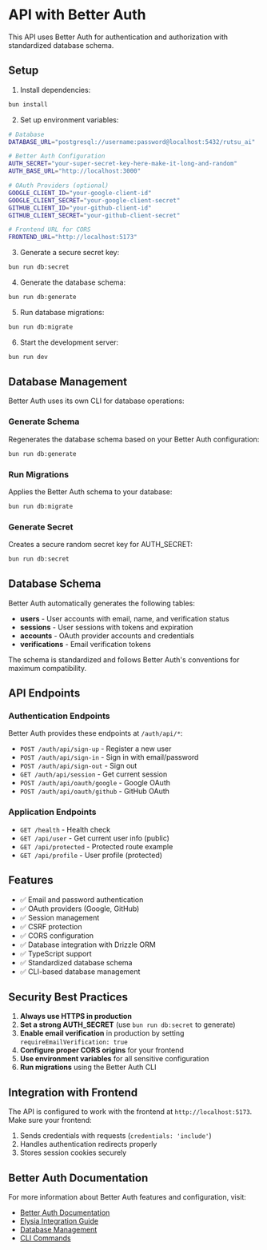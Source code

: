# API with Better Auth

This API uses Better Auth for authentication and authorization with standardized database schema.

## Setup

1. Install dependencies:
```bash
bun install
```

2. Set up environment variables:
```bash
# Database
DATABASE_URL="postgresql://username:password@localhost:5432/rutsu_ai"

# Better Auth Configuration
AUTH_SECRET="your-super-secret-key-here-make-it-long-and-random"
AUTH_BASE_URL="http://localhost:3000"

# OAuth Providers (optional)
GOOGLE_CLIENT_ID="your-google-client-id"
GOOGLE_CLIENT_SECRET="your-google-client-secret"
GITHUB_CLIENT_ID="your-github-client-id"
GITHUB_CLIENT_SECRET="your-github-client-secret"

# Frontend URL for CORS
FRONTEND_URL="http://localhost:5173"
```

3. Generate a secure secret key:
```bash
bun run db:secret
```

4. Generate the database schema:
```bash
bun run db:generate
```

5. Run database migrations:
```bash
bun run db:migrate
```

6. Start the development server:
```bash
bun run dev
```

## Database Management

Better Auth uses its own CLI for database operations:

### Generate Schema
Regenerates the database schema based on your Better Auth configuration:
```bash
bun run db:generate
```

### Run Migrations
Applies the Better Auth schema to your database:
```bash
bun run db:migrate
```

### Generate Secret
Creates a secure random secret key for AUTH_SECRET:
```bash
bun run db:secret
```

## Database Schema

Better Auth automatically generates the following tables:

- **users** - User accounts with email, name, and verification status
- **sessions** - User sessions with tokens and expiration
- **accounts** - OAuth provider accounts and credentials
- **verifications** - Email verification tokens

The schema is standardized and follows Better Auth's conventions for maximum compatibility.

## API Endpoints

### Authentication Endpoints
Better Auth provides these endpoints at `/auth/api/*`:
- `POST /auth/api/sign-up` - Register a new user
- `POST /auth/api/sign-in` - Sign in with email/password
- `POST /auth/api/sign-out` - Sign out
- `GET /auth/api/session` - Get current session
- `POST /auth/api/oauth/google` - Google OAuth
- `POST /auth/api/oauth/github` - GitHub OAuth

### Application Endpoints
- `GET /health` - Health check
- `GET /api/user` - Get current user info (public)
- `GET /api/protected` - Protected route example
- `GET /api/profile` - User profile (protected)

## Features

- ✅ Email and password authentication
- ✅ OAuth providers (Google, GitHub)
- ✅ Session management
- ✅ CSRF protection
- ✅ CORS configuration
- ✅ Database integration with Drizzle ORM
- ✅ TypeScript support
- ✅ Standardized database schema
- ✅ CLI-based database management

## Security Best Practices

1. **Always use HTTPS in production**
2. **Set a strong AUTH_SECRET** (use `bun run db:secret` to generate)
3. **Enable email verification** in production by setting `requireEmailVerification: true`
4. **Configure proper CORS origins** for your frontend
5. **Use environment variables** for all sensitive configuration
6. **Run migrations** using the Better Auth CLI

## Integration with Frontend

The API is configured to work with the frontend at `http://localhost:5173`. Make sure your frontend:

1. Sends credentials with requests (`credentials: 'include'`)
2. Handles authentication redirects properly
3. Stores session cookies securely

## Better Auth Documentation

For more information about Better Auth features and configuration, visit:
- [Better Auth Documentation](https://www.better-auth.com/docs)
- [Elysia Integration Guide](https://www.better-auth.com/docs/integrations/elysia)
- [Database Management](https://www.better-auth.com/docs/concepts/database)
- [CLI Commands](https://www.better-auth.com/docs/concepts/cli) 